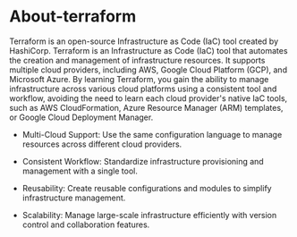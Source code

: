 # About-terraform
Terraform is an open-source Infrastructure as Code (IaC) tool created by HashiCorp.
Terraform is an Infrastructure as Code (IaC) tool that automates the creation and management of infrastructure resources. It supports multiple cloud providers, including AWS, Google Cloud Platform (GCP), and Microsoft Azure. By learning Terraform, you gain the ability to manage infrastructure across various cloud platforms using a consistent tool and workflow, avoiding the need to learn each cloud provider's native IaC tools, such as AWS CloudFormation, Azure Resource Manager (ARM) templates, or Google Cloud Deployment Manager.

* Multi-Cloud Support: Use the same configuration language to manage resources across different cloud providers.

* Consistent Workflow: Standardize infrastructure provisioning and management with a single tool.

* Reusability: Create reusable configurations and modules to simplify infrastructure management.

* Scalability: Manage large-scale infrastructure efficiently with version control and collaboration features.
